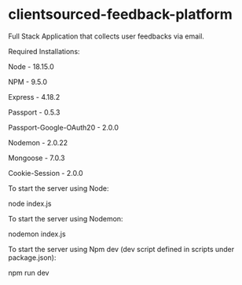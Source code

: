 # clientsourced-feedback-platform
Full Stack Application that collects user feedbacks via email.


Required Installations:

Node - 18.15.0

NPM - 9.5.0

Express - 4.18.2

Passport - 0.5.3

Passport-Google-OAuth20 - 2.0.0

Nodemon - 2.0.22

Mongoose - 7.0.3

Cookie-Session - 2.0.0


To start the server using Node:

node index.js


To start the server using Nodemon:

nodemon index.js


To start the server using Npm dev (dev script defined in scripts under package.json):

npm run dev
